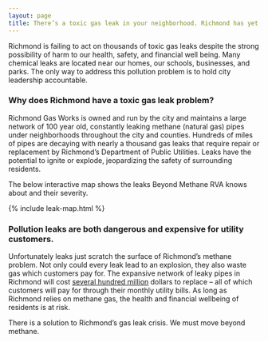 ```yaml
---
layout: page
title: There’s a toxic gas leak in your neighborhood. Richmond has yet to act.
---
```


Richmond is failing to act on thousands of toxic gas leaks despite the strong possibility of harm to our health, safety, and financial well being. Many chemical leaks are located near our homes, our schools, businesses, and parks. The only way to address this pollution problem is to hold city leadership accountable.

### Why does Richmond have a toxic gas leak problem?

Richmond Gas Works is owned and run by the city and maintains a large network of 100 year old, constantly leaking methane (natural gas) pipes under neighborhoods throughout the city and counties. Hundreds of miles of pipes are decaying with nearly a thousand gas leaks that require repair or replacement by Richmond’s Department of Public Utilities. Leaks have the potential to ignite or explode, jeopardizing the safety of surrounding residents.

The below interactive map shows the leaks Beyond Methane RVA knows about and their severity.

{% include leak-map.html %}

### Pollution leaks are both dangerous and expensive for utility customers. 

Unfortunately leaks just scratch the surface of Richmond’s methane problem. Not only could every leak lead to an explosion, they also waste gas which customers pay for. The expansive network of leaky pipes in Richmond will cost [several hundred million](./cost.md) dollars to replace – all of which customers will pay for through their monthly utility bills. As long as Richmond relies on methane gas, the health and financial wellbeing of residents is at risk.

There is a solution to Richmond’s gas leak crisis. We must move beyond methane.